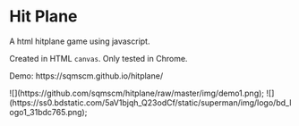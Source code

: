 # Hit Plane
<p>A html hitplane game using javascript.</p>
<p>Created in HTML <code>canvas</code>. Only tested in Chrome.</p>
<p>Demo: https://sqmscm.github.io/hitplane/</p>
![](https://github.com/sqmscm/hitplane/raw/master/img/demo1.png);
![](https://ss0.bdstatic.com/5aV1bjqh_Q23odCf/static/superman/img/logo/bd_logo1_31bdc765.png);
